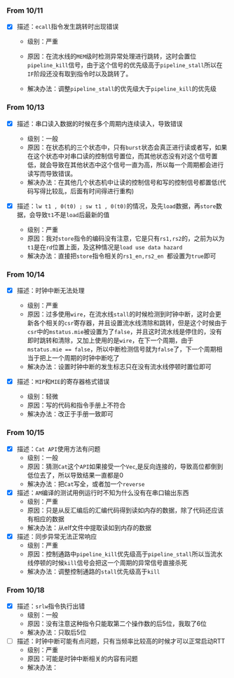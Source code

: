 ### From 10/11

+ [x] 描述：`ecall`指令发生跳转时出现错误

  + 级别：严重

  + 原因：在流水线的`MEM`级时检测异常处理进行跳转，这时会置位`pipeline_kill`信号，由于这个信号的优先级高于`pipeline_stall`所以在`IF`阶段还没有取到指令时以及跳转了。
  + 解决办法：调整`pipeline_stall`的优先级大于`pipeline_kill`的优先级

### From 10/13

+ [x] 描述：串口读入数据的时候在多个周期内连续读入，导致错误
  + 级别：一般
  + 原因：在状态机的三个状态中，只有`burst`状态会真正进行读或者写，如果在这个状态中对串口读的控制信号置位，而其他状态没有对这个信号置低，就会导致在其他状态中这个信号一直为高，所以每一个周期都会进行读写而导致错误。
  + 解决办法：在其他几个状态机中让读的控制信号和写的控制信号都置低(代码写得比较乱，后面有时间得进行重构)

+ [x] 描述：`lw t1 , 0(t0) ; sw t1 , 0(t0)`的情况，及先`load`数据，再`store`数据，会导致`t1`不是`load`后最新的值
  + 级别：严重
  + 原因：我对`store`指令的编码没有注意，它是只有`rs1,rs2`的，之前为以为`t1`是在`rd`位置上面，及这种情况是`load use data hazard`
  + 解决办法：直接把`store`指令相关的`rs1_en,rs2_en `都设置为`true`即可

### From 10/14

+ [x] 描述：时钟中断无法处理
  + 级别：严重
  + 原因：过多使用`wire`，在流水线`stall`的时候检测到时钟中断，这时会更新各个相关的`csr`寄存器，并且设置流水线清除和跳转，但是这个时候由于`csr`中的`mstatus.mie`被设置为了`false`，并且这时流水线是停住的，没有即时跳转和清除，又加上使用的是`wire`，在下一个周期，由于`mstatus.mie == false`，所以中断检测信号就为`false`了，下一个周期相当于把上一个周期的时钟中断吃了
  + 解决办法：设置时钟中断的发生标志只在没有流水线停顿时置位即可

+ [x] 描述：`MIP`和`MIE`的寄存器格式错误
  + 级别：轻微
  + 原因：写的代码和指令手册上不符合
  + 解决办法：改正于手册一致即可

### From 10/15

+ [x] 描述：`Cat API`使用方法有问题
  + 级别：一般
  + 原因：猜测`Cat`这个`API`如果接受一个`Vec`,是反向连接的，导致高位都倒到低位去了，所以导致结果一直都是0
  + 解决办法：把`Cat`写全，或者加一个`reverse`
+ [x] 描述：`AM`编译的测试用例运行时不知为什么没有在串口输出东西
  + 级别：严重
  + 原因：只是从反汇编后的汇编代码得到读如内存的数据，除了代码还应该有相应的数据
  + 解决办法：从elf文件中提取读如到内存的数据
+ [x] 描述：同步异常无法正常响应
  + 级别：严重
  + 原因：控制通路中`pipeline_kill`优先级高于`pipeline_stall`所以当流水线停顿的时候`kill`信号会把这一个周期的异常信号直接杀死
  + 解决办法：调整控制通路的`stall`优先级高于`kill`

### From 10/18

+ [x] 描述：`srlw`指令执行出错
  + 级别：一般
  + 原因：没有注意这种指令只能取第二个操作数的后5位，我取了6位
  + 解决办法：只取后5位
+ [ ] 描述：时钟中断可能有点问题，只有当频率比较高的时候才可以正常启动RTT
  + 级别：严重
  + 原因：可能是时钟中断相关的内容有问题
  + 解决办法：